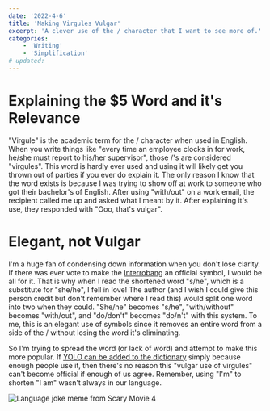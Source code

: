 ```yaml
---
date: '2022-4-6'
title: 'Making Virgules Vulgar'
excerpt: 'A clever use of the / character that I want to see more of.'
categories:
	- 'Writing'
	- 'Simplification'
# updated:
---
```


# Explaining the $5 Word and it's Relevance

"Virgule" is the academic term for the / character when used in English.  When you write things like "every time an employee clocks in for work, he/she must report to his/her supervisor", those /'s are considered "virgules".  This word is hardly ever used and using it will likely get you thrown out of parties if you ever do explain it.  The only reason I know that the word exists is because I was trying to show off at work to someone who got their bachelor's of English.  After using "with/out" on a work email, the recipient called me up and asked what I meant by it.  After explaining it's use, they responded with "Ooo, that's vulgar".

# Elegant, not Vulgar

I'm a huge fan of condensing down information when you don't lose clarity.  If there was ever vote to make the [Interrobang](https://en.wikipedia.org/wiki/Interrobang) an official symbol, I would be all for it.  That is why when I read the shortened word "s/he", which is a substitute for "she/he", I fell in love!  The author (and I wish I could give this person credit but don't remember where I read this) would split one word into two when they could.  "She/he" becomes "s/he", "with/without" becomes "with/out", and "do/don't" becomes "do/n't" with this system.  To me, this is an elegant use of symbols since it removes an entire word from a side of the / without losing the word it's eliminating.

So I'm trying to spread the word (or lack of word) and attempt to make this more popular.  If [YOLO can be added to the dictionary](https://www.bbc.com/news/uk-37336564) simply because enough people use it, then there's no reason this "vulgar use of virgules" can't become official if enough of us agree.  Remember, using "I'm" to shorten "I am" wasn't always in our language.

![Language joke meme from Scary Movie 4](/images/IAm.png)